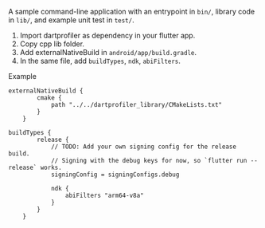 A sample command-line application with an entrypoint in `bin/`, library code
in `lib/`, and example unit test in `test/`.


1. Import dartprofiler as dependency in your flutter app.
2. Copy cpp lib folder.
3. Add externalNativeBuild in `android/app/build.gradle`.
4. In the same file, add `buildTypes`, `ndk`, `abiFilters`.

Example
```
externalNativeBuild {
        cmake {
            path "../../dartprofiler_library/CMakeLists.txt"
        }
    }

buildTypes {
        release {
            // TODO: Add your own signing config for the release build.
            // Signing with the debug keys for now, so `flutter run --release` works.
            signingConfig = signingConfigs.debug

            ndk {
                abiFilters "arm64-v8a"
            }
        }
    }
